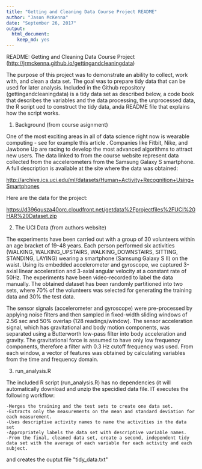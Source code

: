 ```yaml
---
title: "Getting and Cleaning Data Course Project README"
author: "Jason McKenna"
date: "September 26, 2017"
output: 
  html_document: 
    keep_md: yes
---
```


README: Getting and Cleaning Data Course Project (http://jrmckenna.github.io/gettingandcleaningdata)

The purpose of this project was to demonstrate an ability to collect, work with, and clean a data set. The goal was to prepare tidy data that can be used for later analysis. Included in the Github repository (gettingandcleaningdata) is a tidy data set as described below, a code book that describes the variables and the data processing, the unprocessed data, the R script ued to construct the tidy data, anda README file that explains how the script works.


1. Background (from course asignment)

One of the most exciting areas in all of data science right now is wearable computing - see for example this article . Companies like Fitbit, Nike, and Jawbone Up are racing to develop the most advanced algorithms to attract new users. The data linked to from the course website represent data collected from the accelerometers from the Samsung Galaxy S smartphone. A full description is available at the site where the data was obtained:

http://archive.ics.uci.edu/ml/datasets/Human+Activity+Recognition+Using+Smartphones

Here are the data for the project:

https://d396qusza40orc.cloudfront.net/getdata%2Fprojectfiles%2FUCI%20HAR%20Dataset.zip


2. The UCI Data (from authors website)

The experiments have been carried out with a group of 30 volunteers within an age bracket of 19-48 years. Each person performed six activities (WALKING, WALKING_UPSTAIRS, WALKING_DOWNSTAIRS, SITTING, STANDING, LAYING) wearing a smartphone (Samsung Galaxy S II) on the waist. Using its embedded accelerometer and gyroscope, we captured 3-axial linear acceleration and 3-axial angular velocity at a constant rate of 50Hz. The experiments have been video-recorded to label the data manually. The obtained dataset has been randomly partitioned into two sets, where 70% of the volunteers was selected for generating the training data and 30% the test data.

The sensor signals (accelerometer and gyroscope) were pre-processed by applying noise filters and then sampled in fixed-width sliding windows of 2.56 sec and 50% overlap (128 readings/window). The sensor acceleration signal, which has gravitational and body motion components, was separated using a Butterworth low-pass filter into body acceleration and gravity. The gravitational force is assumed to have only low frequency components, therefore a filter with 0.3 Hz cutoff frequency was used. From each window, a vector of features was obtained by calculating variables from the time and frequency domain.


3. run_analysis.R

The included R script (run_analysis.R) has no dependencies (it will automatically download and unzip the specidied data file. IT executes the following workflow:

    -Merges the training and the test sets to create one data set.
    -Extracts only the measurements on the mean and standard deviation for each measurement.
    -Uses descriptive activity names to name the activities in the data set
    -Appropriately labels the data set with descriptive variable names.
    -From the final, cleaned data set, create a second, independent tidy data set with the average of each variable for each activity and each subject.

and creates the ouptut file "tidy_data.txt"